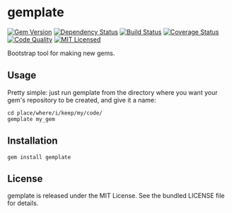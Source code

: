 gemplate
=========

[![Gem Version](https://img.shields.io/gem/v/gemplate.svg)](https://rubygems.org/gems/gemplate)
[![Dependency Status](https://img.shields.io/gemnasium/akerl/gemplate.svg)](https://gemnasium.com/akerl/gemplate)
[![Build Status](https://img.shields.io/circleci/project/akerl/gemplate.svg)](https://circleci.com/gh/akerl/gemplate)
[![Coverage Status](https://img.shields.io/codecov/c/github/akerl/gemplate.svg)](https://codecov.io/github/akerl/gemplate)
[![Code Quality](https://img.shields.io/codacy/5e5249869fbb4e91acc69f53d8dd7da5.svg)](https://www.codacy.com/app/akerl/gemplate)
[![MIT Licensed](https://img.shields.io/badge/license-MIT-green.svg)](https://tldrlegal.com/license/mit-license)

Bootstrap tool for making new gems.

## Usage

Pretty simple: just run gemplate from the directory where you want your gem's repository to be created, and give it a name:

```
cd place/where/i/keep/my/code/
gemplate my_gem
```

## Installation

    gem install gemplate

## License

gemplate is released under the MIT License. See the bundled LICENSE file for details.

